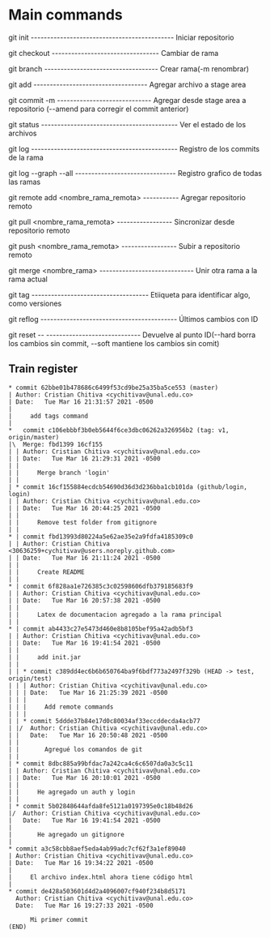 # Main commands
git init -------------------------------------------- Iniciar repositorio

git checkout <rama> --------------------------------- Cambiar de rama

git branch <rama> ----------------------------------- Crear rama(-m renombrar)

git add <archivo> ----------------------------------- Agregar archivo a stage area

git commit -m <mensaje> ----------------------------- Agregar desde stage area a repositorio (--amend para corregir el commit anterior)

git status ------------------------------------------ Ver el estado de los archivos

git log --------------------------------------------- Registro de los commits de la rama

git log --graph --all ------------------------------- Registro grafico de todas las ramas

git remote add <nombre_rama_remota> <url> ----------- Agregar repositorio remoto

git pull <nombre_rama_remota> <url> ----------------- Sincronizar desde repositorio remoto

git push <nombre_rama_remota> <url> ----------------- Subir a repositorio remoto

git merge <nombre_rama> ----------------------------- Unir otra rama a la rama actual

git tag <nombre> ------------------------------------ Etiiqueta para identificar algo, como versiones

git reflog ------------------------------------------ Últimos cambios con ID

git reset --<tipo> <ID> ----------------------------- Devuelve al punto ID(--hard borra los cambios sin commit, --soft mantiene los cambios sin comit)


## Train register

	* commit 62bbe01b478686c6499f53cd9be25a35ba5ce553 (master)
	| Author: Cristian Chitiva <cychitivav@unal.edu.co>
	| Date:   Tue Mar 16 21:31:57 2021 -0500
	| 
	|     add tags command
	|   
	*   commit c106ebbbf3b0eb5644f6ce3dbc06262a326956b2 (tag: v1, origin/master)
	|\  Merge: fbd1399 16cf155
	| | Author: Cristian Chitiva <cychitivav@unal.edu.co>
	| | Date:   Tue Mar 16 21:29:31 2021 -0500
	| | 
	| |     Merge branch 'login'
	| | 
	| * commit 16cf155884ecdcb54690d36d3d236bba1cb101da (github/login, login)
	| | Author: Cristian Chitiva <cychitivav@unal.edu.co>
	| | Date:   Tue Mar 16 20:44:25 2021 -0500
	| | 
	| |     Remove test folder from gitignore
	| | 
	* | commit fbd13993d80224a5e62ae35e2a9fdfa4185309c0
	| | Author: Cristian Chitiva <30636259+cychitivav@users.noreply.github.com>
	| | Date:   Tue Mar 16 21:11:24 2021 -0500
	| | 
	| |     Create README
	| | 
	* | commit 6f828aa1e726385c3c02598606dfb379185683f9
	| | Author: Cristian Chitiva <cychitivav@unal.edu.co>
	| | Date:   Tue Mar 16 20:57:38 2021 -0500
	| | 
	| |     Latex de documentacion agregado a la rama principal
	| | 
	* | commit ab4433c27e5473d460e8b8105bef95a42adb5bf3
	| | Author: Cristian Chitiva <cychitivav@unal.edu.co>
	| | Date:   Tue Mar 16 19:41:54 2021 -0500
	| | 
	| |     add init.jar
	| |   
	| | * commit c389dd4ec6b6b650764ba9f6bdf773a2497f329b (HEAD -> test, origin/test)
	| | | Author: Cristian Chitiva <cychitivav@unal.edu.co>
	| | | Date:   Tue Mar 16 21:25:39 2021 -0500
	| | | 
	| | |     Add remote commands
	| | | 
	| | * commit 5ddde37b84e17d0c80034af33eccddecda4acb77
	| |/  Author: Cristian Chitiva <cychitivav@unal.edu.co>
	| |   Date:   Tue Mar 16 20:50:48 2021 -0500
	| |   
	| |       Agregué los comandos de git
	| | 
	| * commit 8dbc885a99bfdac7a242ca4c6c6507da0a3c5c11
	| | Author: Cristian Chitiva <cychitivav@unal.edu.co>
	| | Date:   Tue Mar 16 20:10:01 2021 -0500
	| | 
	| |     He agregado un auth y login
	| | 
	| * commit 5b02848644afda8fe5121a0197395e0c18b48d26
	|/  Author: Cristian Chitiva <cychitivav@unal.edu.co>
	|   Date:   Tue Mar 16 19:41:54 2021 -0500
	|   
	|       He agregado un gitignore
	| 
	* commit a3c58cbb8aef5eda4ab99adc7cf62f3a1ef89040
	| Author: Cristian Chitiva <cychitivav@unal.edu.co>
	| Date:   Tue Mar 16 19:34:22 2021 -0500
	| 
	|     El archivo index.html ahora tiene código html
	| 
	* commit de428a503601d4d2a4096007cf940f234b8d5171
	  Author: Cristian Chitiva <cychitivav@unal.edu.co>
	  Date:   Tue Mar 16 19:27:33 2021 -0500
	  
	      Mi primer commit
	(END)
